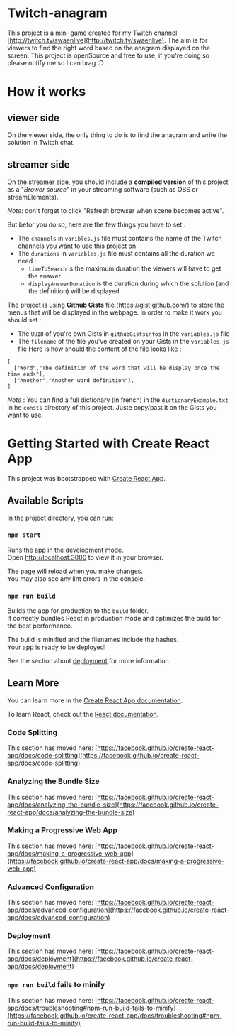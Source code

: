 # Twitch-anagram

This project is a mini-game created for my Twitch channel [http://twitch.tv/swaenlive](http://twitch.tv/swaenlive). The aim is for viewers to find the right word based on the anagram displayed on the screen.
This project is openSource and free to use, if you're doing so please notify me so I can brag :D

# How it works

## viewer side

On the viewer side, the only thing to do is to find the anagram and write the solution in Twitch chat.

## streamer side

On the streamer side, you should include a **compiled version** of this project as a "*Brower source*" in your streaming software (such as OBS or streamElements). 

*Note*: don't forget to click "Refresh browser when scene becomes active".

But befor you do so, here are the few things you have to set :
* The `channels` in `varibles.js` file must contains the name of the Twitch channels you want to use this project on
* The `durations` in `variables.js` file must contains all the duration we need :
    * `timeToSearch` is the maximum duration the viewers will have to get the answer
    * `displayAnswerDuration` is the duration during which the solution (and the definition) will be displayed


The project is using **Github Gists** file  (https://gist.github.com/) to store the menus that will be displayed in the webpage. In order to make it work you should set :

* The `UUID` of you're own Gists in `githubGistsinfos` in the `variables.js` file
* The `filename` of the file you've created on your Gists in the `variables.js` file
Here is how should the content of the file looks like :
```
[
  ["Word","The definition of the word that will be display once the time ends"],
  ["Another","Another word definition"],
]
```

*Note* : You can find a full dictionary (in french) in the `dictionaryExample.txt` in he `consts` directory of this project. Juste copy/past it on the Gists you want to use.

# Getting Started with Create React App

This project was bootstrapped with [Create React App](https://github.com/facebook/create-react-app).

## Available Scripts

In the project directory, you can run:

### `npm start`

Runs the app in the development mode.\
Open [http://localhost:3000](http://localhost:3000) to view it in your browser.

The page will reload when you make changes.\
You may also see any lint errors in the console.

### `npm run build`

Builds the app for production to the `build` folder.\
It correctly bundles React in production mode and optimizes the build for the best performance.

The build is minified and the filenames include the hashes.\
Your app is ready to be deployed!

See the section about [deployment](https://facebook.github.io/create-react-app/docs/deployment) for more information.


## Learn More

You can learn more in the [Create React App documentation](https://facebook.github.io/create-react-app/docs/getting-started).

To learn React, check out the [React documentation](https://reactjs.org/).

### Code Splitting

This section has moved here: [https://facebook.github.io/create-react-app/docs/code-splitting](https://facebook.github.io/create-react-app/docs/code-splitting)

### Analyzing the Bundle Size

This section has moved here: [https://facebook.github.io/create-react-app/docs/analyzing-the-bundle-size](https://facebook.github.io/create-react-app/docs/analyzing-the-bundle-size)

### Making a Progressive Web App

This section has moved here: [https://facebook.github.io/create-react-app/docs/making-a-progressive-web-app](https://facebook.github.io/create-react-app/docs/making-a-progressive-web-app)

### Advanced Configuration

This section has moved here: [https://facebook.github.io/create-react-app/docs/advanced-configuration](https://facebook.github.io/create-react-app/docs/advanced-configuration)

### Deployment

This section has moved here: [https://facebook.github.io/create-react-app/docs/deployment](https://facebook.github.io/create-react-app/docs/deployment)

### `npm run build` fails to minify

This section has moved here: [https://facebook.github.io/create-react-app/docs/troubleshooting#npm-run-build-fails-to-minify](https://facebook.github.io/create-react-app/docs/troubleshooting#npm-run-build-fails-to-minify)
